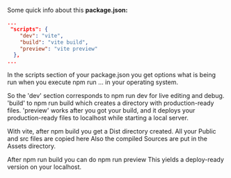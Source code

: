 Some quick info about this **package.json:**

```JSON
...
 "scripts": {
    "dev": "vite",
    "build": "vite build",
    "preview": "vite preview"
  },
...
```
In the scripts section of your package.json you get options what is being run when you execute npm run ... in your operating system.

So the 'dev' section corresponds to npm run dev for live editing and debug.
'build' to npm run build which creates a directory with production-ready files.
'preview' works after you got your build, and it deploys your production-ready files to localhost while starting a local server.

With vite, after npm build you get a Dist directory created.
All your Public and src files are copied here
Also the compiled Sources are put in the Assets directory.

After npm run build you can do npm run preview 
This yields a deploy-ready version on your localhost.

